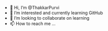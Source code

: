 - 👋 Hi, I’m @ThakkarPurvi
- 👀 I’m interested and currently learning GitHub
- 💞️ I’m looking to collaborate on learning
- 📫 How to reach me ...

<!---
ThakkarPurvi/ThakkarPurvi is a ✨ special ✨ repository because its `README.md` (this file) appears on your GitHub profile.
You can click the Preview link to take a look at your changes.
--->
